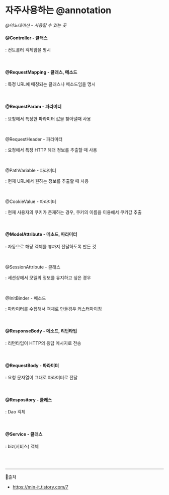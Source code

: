 # 자주사용하는 @annotation

*@어노테이션 - 사용할 수 있는 곳*

#### **@Controller - 클래스**

: 컨트롤러 객체임을 명시

<br>

#### **@RequestMapping - 클래스, 메소드**

: 특정 URL에 매칭되는 클래스나 메소드임을 명시

<br>

#### **@RequestParam - 파라미터**

: 요청에서 특정한 파라미터 값을 찾아낼때 사용

<br>

@RequestHeader - 파라미터

: 요청에서 특정 HTTP 헤더 정보를 추출할 때 사용

<br>

@PathVariable - 파라미터

: 현재 URL에서 원하는 정보를 추출할 때 사용

<br>

@CookieValue - 파라미터

: 현재 사용자의 쿠키가 존재하는 경우, 쿠키의 이름을 이용해서 쿠키값 추출

<br>

#### **@ModelAttribute - 메소드, 파라미터**

: 자동으로 해당 객체를 뷰까지 전달하도록 만든 것

<br>

@SessionAttribute - 클래스

: 세션상에서 모델의 정보를 유지하고 싶은 경우

<br>

@InitBinder - 메소드

: 파라미터를 수집해서 객체로 만들경우 커스터마이징

<br>

#### **@ResponseBody - 메소드, 리턴타입**

: 리턴타입이 HTTP의 응답 메시지로 전송

<br>

#### **@RequestBody - 파라미터**

: 요청 문자열이 그대로 파라미터로 전달

<br>

#### **@Respository - 클래스**

: Dao 객체

<br>

#### **@Service - 클래스**

: biz(서비스) 객체



<br><br>

---

👻출처

- https://min-it.tistory.com/7